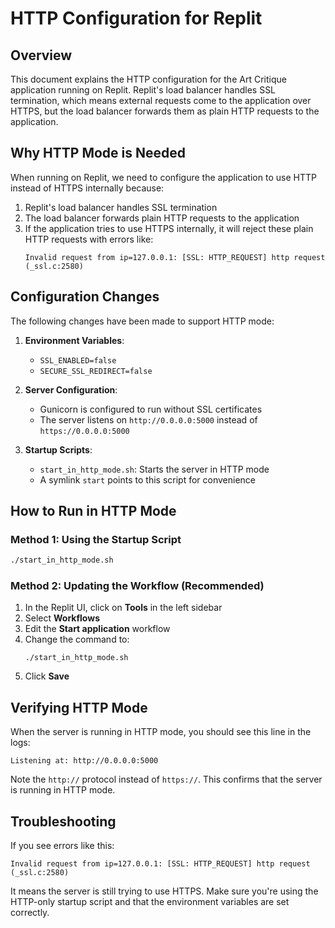 # HTTP Configuration for Replit

## Overview

This document explains the HTTP configuration for the Art Critique application running on Replit. Replit's load balancer handles SSL termination, which means external requests come to the application over HTTPS, but the load balancer forwards them as plain HTTP requests to the application.

## Why HTTP Mode is Needed

When running on Replit, we need to configure the application to use HTTP instead of HTTPS internally because:

1. Replit's load balancer handles SSL termination
2. The load balancer forwards plain HTTP requests to the application
3. If the application tries to use HTTPS internally, it will reject these plain HTTP requests with errors like:
   ```
   Invalid request from ip=127.0.0.1: [SSL: HTTP_REQUEST] http request (_ssl.c:2580)
   ```

## Configuration Changes

The following changes have been made to support HTTP mode:

1. **Environment Variables**: 
   - `SSL_ENABLED=false`
   - `SECURE_SSL_REDIRECT=false`

2. **Server Configuration**:
   - Gunicorn is configured to run without SSL certificates
   - The server listens on `http://0.0.0.0:5000` instead of `https://0.0.0.0:5000`

3. **Startup Scripts**:
   - `start_in_http_mode.sh`: Starts the server in HTTP mode
   - A symlink `start` points to this script for convenience

## How to Run in HTTP Mode

### Method 1: Using the Startup Script

```bash
./start_in_http_mode.sh
```

### Method 2: Updating the Workflow (Recommended)

1. In the Replit UI, click on **Tools** in the left sidebar
2. Select **Workflows**
3. Edit the **Start application** workflow
4. Change the command to:
   ```
   ./start_in_http_mode.sh
   ```
5. Click **Save**

## Verifying HTTP Mode

When the server is running in HTTP mode, you should see this line in the logs:

```
Listening at: http://0.0.0.0:5000
```

Note the `http://` protocol instead of `https://`. This confirms that the server is running in HTTP mode.

## Troubleshooting

If you see errors like this:

```
Invalid request from ip=127.0.0.1: [SSL: HTTP_REQUEST] http request (_ssl.c:2580)
```

It means the server is still trying to use HTTPS. Make sure you're using the HTTP-only startup script and that the environment variables are set correctly.